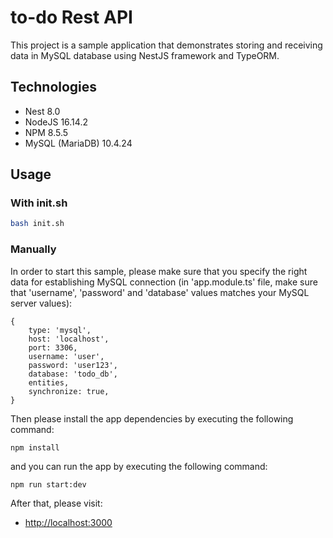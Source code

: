 # to-do Rest API

This project is a sample application that demonstrates storing and receiving data in MySQL database using NestJS framework and TypeORM.

## Technologies
- Nest 8.0
- NodeJS 16.14.2
- NPM 8.5.5
- MySQL (MariaDB) 10.4.24



## Usage

### With init.sh

```bash
bash init.sh
```


### Manually

In order to start this sample, please make sure that you specify the right data for establishing MySQL connection (in 'app.module.ts' file, make sure that 'username', 'password' and 'database' values matches your MySQL server values):

```
{
    type: 'mysql',
    host: 'localhost',
    port: 3306,
    username: 'user',
    password: 'user123',
    database: 'todo_db',
    entities,
    synchronize: true,
}
```

Then please install the app dependencies by executing the following command:
```npm
npm install
```
and you can run the app by executing the following command:
```bash
npm run start:dev
```
After that, please visit:

- [http://localhost:3000](http:localhost:3000)
